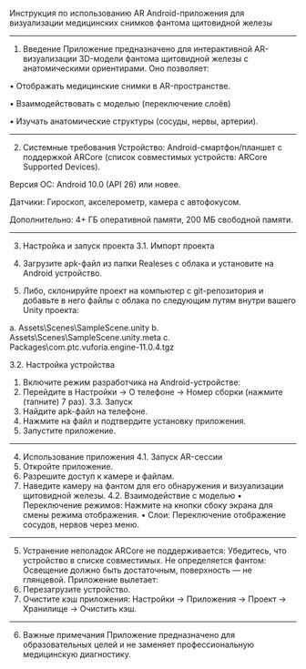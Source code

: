 Инструкция по использованию AR Android-приложения для визуализации медицинских снимков фантома щитовидной железы
________________________________________
1. Введение
Приложение предназначено для интерактивной AR-визуализации 3D-модели фантома щитовидной железы с анатомическими ориентирами. Оно позволяет:

  •	Отображать медицинские снимки в AR-пространстве.
  
  •	Взаимодействовать с моделью (переключение слоёв)
  
  •	Изучать анатомические структуры (сосуды, нервы, артерии).
  
________________________________________
2. Системные требования
Устройство: Android-смартфон/планшет с поддержкой ARCore (список совместимых устройств: ARCore Supported Devices).

Версия ОС: Android 10.0 (API 26) или новее.

Датчики: Гироскоп, акселерометр, камера с автофокусом.

Дополнительно: 4+ ГБ оперативной памяти, 200 МБ свободной памяти.

________________________________________
3. Настройка и запуск проекта
3.1. Импорт проекта
   
1.	Загрузите apk-файл из папки Realeses с облака и установите на Android устройство.

2.	Либо, склонируйте проект на компьютер с git-репозитория и добавьте в него файлы с облака по следующим путям внутри вашего Unity проекта:
   
a.	Assets\Scenes\SampleScene.unity
b.	Assets\Scenes\SampleScene.unity.meta
c.	Packages\com.ptc.vuforia.engine-11.0.4.tgz

3.2. Настройка устройства
1.	Включите режим разработчика на Android-устройстве:
2.	Перейдите в Настройки → О телефоне → Номер сборки (нажмите (тапните) 7 раз).
3.3. Запуск
1.	Найдите apk-файл на телефоне.
2.	Нажмите на файл и подтвердите установку приложения.
3.	Запустите приложение.
________________________________________
4. Использование приложения
4.1. Запуск AR-сессии
1.	Откройте приложение.
2.	Разрешите доступ к камере и файлам.
3.	Наведите камеру на фантом для его обнаружения и визуализации щитовидной железы.
4.2. Взаимодействие с моделью
•	Переключение режимов: Нажмите на кнопки сбоку экрана для смены режима отображения.
•	Слои: Переключение отображение сосудов, нервов через меню.
________________________________________
5. Устранение неполадок
ARCore не поддерживается: 
Убедитесь, что устройство в списке совместимых.
Не определяется фантом:
Освещение должно быть достаточным, поверхность — не глянцевой.
Приложение вылетает:
1.	Перезагрузите устройство.
2.	Очистите кэш приложения: Настройки → Приложения → Проект → Хранилище → Очистить кэш.
________________________________________
6. Важные примечания
Приложение предназначено для образовательных целей и не заменяет профессиональную медицинскую диагностику.
